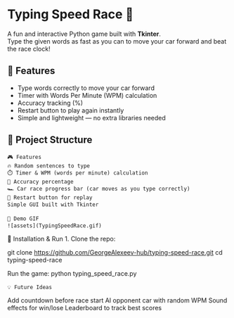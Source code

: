 # Typing Speed Race 🏁

A fun and interactive Python game built with **Tkinter**.  
Type the given words as fast as you can to move your car forward and beat the race clock!  

## 🚗 Features
- Type words correctly to move your car forward  
- Timer with Words Per Minute (WPM) calculation  
- Accuracy tracking (%)  
- Restart button to play again instantly  
- Simple and lightweight — no extra libraries needed   

## 📂 Project Structure


    🎮 Features
    🔥 Random sentences to type
    ⏱️ Timer & WPM (words per minute) calculation
    🎯 Accuracy percentage
    🏎️ Car race progress bar (car moves as you type correctly)
    🔁 Restart button for replay
    Simple GUI built with Tkinter

    📸 Demo GIF
    ![assets](TypingSpeedRace.gif)

🚀 Installation & Run
    1. Clone the repo:

git clone https://github.com/GeorgeAlexeev-hub/typing-speed-race.git
cd typing-speed-race

Run the game:
python typing_speed_race.py

    💡 Future Ideas
Add countdown before race start
AI opponent car with random WPM
Sound effects for win/lose
Leaderboard to track best scores

